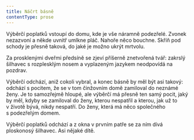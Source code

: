 ```yaml
---
title: Náčrt básně
contentType: prose
---
```


  

Výběrčí poplatků vstoupí do domu, kde je vše náramně podezřelé. Zvonek nezazvoní a někde uvnitř umlkne pláč. Nahoře něco bouchne. Skříň pod schody je přesně taková, do jaké je možno ukrýt mrtvolu.

Za prosklenými dveřmi předsíně se zjeví příšerně znetvořená tvář: zakrslý šilhavec s rozplesklým nosem a vyplazeným jazykem neodpovídá na pozdrav.

Výběrčí odchází, aniž cokoli vybral, a konec básně by měl být asi takový: odchází s pocitem, že se v tom činžovním domě zamiloval do neznámé ženy. Je to samozřejmě hloupé, ale výběrčí má přesně ten samý pocit, jaký by měl, kdyby se zamiloval do ženy, kterou nespatřil a kterou, jak už to v životě bývá, nikdy nespatří. Do ženy, která má něco společného s podezřelým domem.

Výběrčí poplatků odchází a z okna v prvním patře se za ním dívá ploskonosý šilhavec. Asi nějaké dítě.
